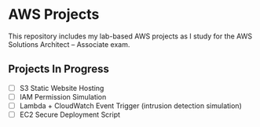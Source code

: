 # AWS Projects

This repository includes my lab-based AWS projects as I study for the AWS Solutions Architect – Associate exam.

## Projects In Progress
- [ ] S3 Static Website Hosting
- [ ] IAM Permission Simulation
- [ ] Lambda + CloudWatch Event Trigger (intrusion detection simulation)
- [ ] EC2 Secure Deployment Script
